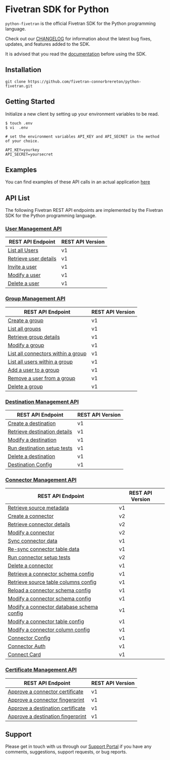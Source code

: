 # Fivetran SDK for Python

`python-fivetran` is the official Fivetran SDK for the Python programming language.

Check out our [CHANGELOG](https://github.com/fivetran-connorbrereton/python-fivetran/blob/master/CHANGELOG.md) for information about the latest bug fixes, updates, and features added to the SDK.

It is advised that you read the [documentation](https://github.com/fivetran-connorbrereton/python-fivetran/blob/master/README.md) before using the SDK.

## Installation
```
git clone https://github.com/fivetran-connorbrereton/python-fivetran.git
```

## Getting Started
Initialize a new client by setting up your environment variables to be read.

```
$ touch .env
$ vi  .env

# set the environment variables API_KEY and API_SECRET in the method of your choice.

API_KEY=yourkey
API_SECRET=yoursecret
```

## Examples
You can find examples of these API calls in an actual application [here](https://github.com/fivetran-connorbrereton/Django-Code-Sample)

## API List

The following Fivetran REST API endpoints are implemented by the Fivetran SDK for the Python programming language. 

### [User Management API](https://fivetran.com/docs/rest-api/users)

REST API Endpoint | REST API Version |
--- | --- |
[List all Users](https://fivetran.com/docs/rest-api/users#listallusers) | v1 |
[Retrieve user details](https://fivetran.com/docs/rest-api/users#retrieveuserdetails) | v1 |
[Invite a user](https://fivetran.com/docs/rest-api/users#inviteauser) | v1 |
[Modify a user](https://fivetran.com/docs/rest-api/users#modifyauser) | v1 |
[Delete a user](https://fivetran.com/docs/rest-api/users#deleteauser) | v1 |

### [Group Management API](https://fivetran.com/docs/rest-api/groups)

REST API Endpoint | REST API Version |
--- | --- |
[Create a group](https://fivetran.com/docs/rest-api/groups#createagroup) | v1 |
[List all groups](https://fivetran.com/docs/rest-api/groups#listallgroups) | v1 |
[Retrieve group details](https://fivetran.com/docs/rest-api/groups#retrievegroupdetails) | v1 |
[Modify a group](https://fivetran.com/docs/rest-api/groups#modifyagroup) | v1 |
[List all connectors within a group](https://fivetran.com/docs/rest-api/groups#listallconnectorswithinagroup) | v1 |
[List all users within a group](https://fivetran.com/docs/rest-api/groups#listalluserswithinagroup) | v1 |
[Add a user to a group](https://fivetran.com/docs/rest-api/groups#addausertoagroup) | v1 |
[Remove a user from a group](https://fivetran.com/docs/rest-api/groups#removeauserfromagroup) | v1 |
[Delete a group](https://fivetran.com/docs/rest-api/groups#deleteagroup) | v1 |

### [Destination Management API](https://fivetran.com/docs/rest-api/destinations)

REST API Endpoint | REST API Version |
--- | --- |
[Create a destination](https://fivetran.com/docs/rest-api/destinations#createadestination) | v1 |
[Retrieve destination details](https://fivetran.com/docs/rest-api/destinations#retrievedestinationdetails) | v1 |
[Modify a destination](https://fivetran.com/docs/rest-api/destinations#modifyadestination) | v1 |
[Run destination setup tests](https://fivetran.com/docs/rest-api/destinations#rundestinationsetuptests) | v1 |
[Delete a destination](https://fivetran.com/docs/rest-api/destinations#deleteadestination) | v1 |
[Destination Config](https://fivetran.com/docs/rest-api/destinations/config) | v1 |

### [Connector Management API](https://fivetran.com/docs/rest-api/connectors)

REST API Endpoint | REST API Version |
--- | --- |
[Retrieve source metadata](https://fivetran.com/docs/rest-api/connectors#retrievesourcemetadata) | v1 |
[Create a connector](https://fivetran.com/docs/rest-api/connectors#createaconnector) | v2 |
[Retrieve connector details](https://fivetran.com/docs/rest-api/connectors#retrieveconnectordetails) | v2 |
[Modify a connector](https://fivetran.com/docs/rest-api/connectors#modifyaconnector) | v2 |
[Sync connector data](https://fivetran.com/docs/rest-api/connectors#syncconnectordata) | v1 |
[Re-sync connector table data](https://fivetran.com/docs/rest-api/connectors#resyncconnectortabledata) | v1 |
[Run connector setup tests](https://fivetran.com/docs/rest-api/connectors#runconnectorsetuptests) | v2 |
[Delete a connector](https://fivetran.com/docs/rest-api/connectors#deleteaconnector) | v1 |
[Retrieve a connector schema config](https://fivetran.com/docs/rest-api/connectors#retrieveaconnectorschemaconfig) | v1 |
[Retrieve source table columns config](https://fivetran.com/docs/rest-api/connectors#retrievesourcetablecolumnsconfig) | v1 |
[Reload a connector schema config](https://fivetran.com/docs/rest-api/connectors#reloadaconnectorschemaconfig) | v1 |
[Modify a connector schema config](https://fivetran.com/docs/rest-api/connectors#modifyaconnectorschemaconfig) | v1 |
[Modify a connector database schema config](https://fivetran.com/docs/rest-api/connectors#modifyaconnectordatabaseschemaconfig) | v1 |
[Modify a connector table config](https://fivetran.com/docs/rest-api/connectors#modifyaconnectortableconfig) | v1 |
[Modify a connector column config](https://fivetran.com/docs/rest-api/connectors#modifyaconnectorcolumnconfig) | v1 |
[Connector Config](https://fivetran.com/docs/rest-api/connectors/config) | v1 |
[Connector Auth](https://fivetran.com/docs/rest-api/connectors) | v1 |
[Connect Card](https://fivetran.com/docs/rest-api/connectors/connect-card) | v1 |

### [Certificate Management API](https://fivetran.com/docs/rest-api/certificates)
REST API Endpoint | REST API Version |
--- | --- |
[Approve a connector certificate](https://fivetran.com/docs/rest-api/certificates#approveaconnectorcertificate) | v1 |
[Approve a connector fingerprint](https://fivetran.com/docs/rest-api/certificates#approveaconnectorfingerprint) | v1 |
[Approve a destination certificate](https://fivetran.com/docs/rest-api/certificates#approveadestinationcertificate) | v1 |
[Approve a destination fingerprint](https://fivetran.com/docs/rest-api/certificates#approveadestinationfingerprint) | v1 |
## Support

Please get in touch with us through our [Support Portal](https://support.fivetran.com/) if you 
have any comments, suggestions, support requests, or bug reports.
